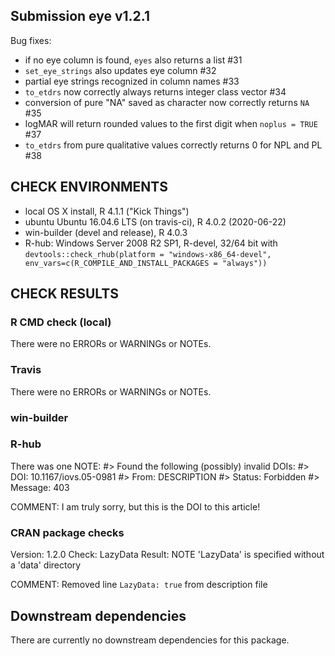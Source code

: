 ## Submission eye v1.2.1

Bug fixes: 
- if no eye column is found, `eyes` also returns a list #31
- `set_eye_strings` also updates eye column #32 
- partial eye strings recognized in column names #33
- `to_etdrs` now correctly always returns integer class vector #34
- conversion of pure "NA" saved as character now correctly returns `NA` #35
- logMAR will return rounded values to the first digit when `noplus = TRUE` #37
- `to_etdrs` from pure qualitative values correctly returns 0 for NPL and PL #38

## CHECK ENVIRONMENTS
* local OS X install, R 4.1.1 ("Kick Things")
* ubuntu Ubuntu 16.04.6 LTS (on travis-ci), R 4.0.2 (2020-06-22)
* win-builder (devel and release), R 4.0.3 
* R-hub: Windows Server 2008 R2 SP1, R-devel, 32/64 bit with
`devtools::check_rhub(platform = "windows-x86_64-devel", env_vars=c(R_COMPILE_AND_INSTALL_PACKAGES = "always"))`

## CHECK RESULTS
### R CMD check (local)
There were no ERRORs or WARNINGs or NOTEs. 
### Travis
There were no ERRORs or WARNINGs or NOTEs. 

### win-builder

### R-hub
There was one NOTE: 
#> Found the following (possibly) invalid DOIs:
#>   DOI: 10.1167/iovs.05-0981
#>     From: DESCRIPTION
#>     Status: Forbidden
#>     Message: 403

COMMENT: I am truly sorry, but this is the DOI to this article! 

### CRAN package checks
Version: 1.2.0 
Check: LazyData 
Result: NOTE 
     'LazyData' is specified without a 'data' directory 
     
COMMENT: Removed line `LazyData: true` from description file

## Downstream dependencies
There are currently no downstream dependencies for this package.
